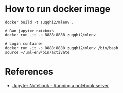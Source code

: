 # How to run docker image

    docker build -t zuqqhi2/mlenv .

    # Run jupyter notebook
    docker run -it -p 8888:8888 zuqqhi2/mlenv

    # Login container
    docker run -it -p 8888:8888 zuqqhi2/mlenv /bin/bash
    source ~/.ml-env/bin/activate

# References

- [Jupyter Notebook - Running a notebook server](http://jupyter-notebook.readthedocs.io/en/latest/public_server.html)
